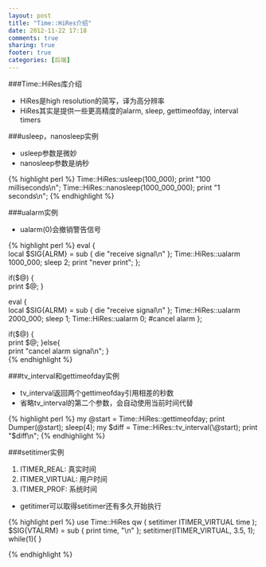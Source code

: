 ```yaml
---
layout: post
title: "Time::HiRes介绍"
date: 2012-11-22 17:18
comments: true
sharing: true
footer: true
categories: [后端]
---
```





###Time::HiRes库介绍

+ HiRes是high resolution的简写，译为高分辨率
+ HiRes其实是提供一些更高精度的alarm, sleep, gettimeofday, interval timers

<!-- more -->

###usleep，nanosleep实例

+ usleep参数是微妙
+ nanosleep参数是纳秒

{% highlight perl %}
Time::HiRes::usleep(100_000); 
print "100 milliseconds\n";
Time::HiRes::nanosleep(1000_000_000);
print "1 seconds\n"; 
{% endhighlight %}

###ualarm实例

+ ualarm(0)会撤销警告信号

{% highlight perl %}
eval {      
    local $SIG{ALRM} = sub { die "receive signal\n" };
    Time::HiRes::ualarm 1000_000;
    sleep 2;
    print "never print";
};          
            
if($@) {    
    print $@;
}           
            
            
eval {      
    local $SIG{ALRM} = sub { die "receive signal\n" };
    Time::HiRes::ualarm 2000_000;
    sleep 1;
    Time::HiRes::ualarm 0; #cancel alarm
};          
            
if($@) {    
    print $@;
}else{                                                                                                                                                                          
    print "cancel alarm signal\n";
}    
{% endhighlight %}

###tv_interval和gettimeofday实例

+ tv_interval返回两个gettimeofday引用相差的秒数
+ 省略tv_interval的第二个参数，会自动使用当前时间代替

{% highlight perl %}
my @start = Time::HiRes::gettimeofday;
print Dumper(\@start);
sleep(4);
my $diff = Time::HiRes::tv_interval(\@start);
print "$diff\n";
{% endhighlight %}

###setitimer实例

1. ITIMER_REAL: 真实时间
2. ITIMER_VIRTUAL: 用户时间
3. ITIMER_PROF: 系统时间 

+ getitimer可以取得setitimer还有多久开始执行

{% highlight perl %}
use Time::HiRes qw ( setitimer ITIMER_VIRTUAL time );
$SIG{VTALRM} = sub { print time, "\n" };
setitimer(ITIMER_VIRTUAL, 3.5, 1); 
while(1){ }

{% endhighlight %}


